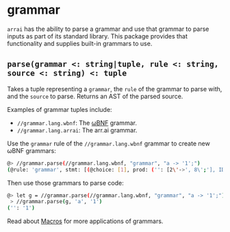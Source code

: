 # grammar

`arrai` has the ability to parse a grammar and use that grammar to parse
inputs as part of its standard library. This package provides that functionality
and supplies built-in grammars to use.

## `parse(grammar <: string|tuple, rule <: string, source <: string) <: tuple`

Takes a tuple representing a `grammar`, the `rule` of the grammar to parse with, and the `source` to parse. Returns an AST of the parsed source.

Examples of grammar tuples include:

- `//grammar.lang.wbnf`: The [ωBNF](https://github.com/arr-ai/wbnf) grammar.
- `//grammar.lang.arrai`: The arr.ai grammar.

Use the `grammar` rule of the `//grammar.lang.wbnf` grammar to create new ωBNF grammars:

```bash
@> //grammar.parse(//grammar.lang.wbnf, "grammar", "a -> '1';")
(@rule: 'grammar', stmt: [(@choice: [1], prod: ('': [2\'->', 8\';'], IDENT: ('': 'a'), term: [(term: [(term: [(term: [(named: (atom: (@choice: [1], STR: ('': 5\"'1'"))))])])])]))])
```

Then use those grammars to parse code:

```bash
@> let g = //grammar.parse(//grammar.lang.wbnf, "grammar", "a -> '1';");
 > //grammar.parse(g, 'a', '1')
('': '1')
```

Read about [Macros](tutorial/macros.md) for more applications of grammars.
